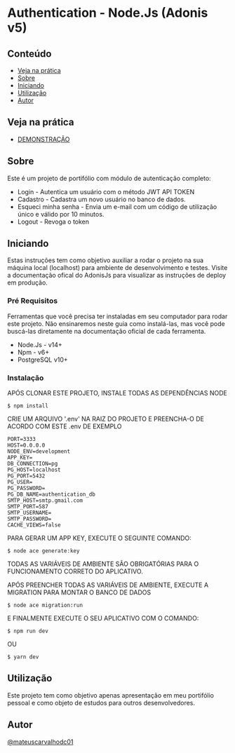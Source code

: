 # Authentication - Node.Js (Adonis v5)

## Conteúdo

- [Veja na prática](#demo)
- [Sobre](#about)
- [Iniciando](#getting_started)
- [Utilização](#usage)
- [Autor](../CONTRIBUTING.md)

## Veja na prática <a name = "demo"></a>

- [DEMONSTRAÇÃO](https://mateuscarvalho.codecompany.app/authentication)

## Sobre <a name = "about"></a>

Este é um projeto de portifólio com módulo de autenticação completo:

- Login - Autentica um usuário com o método JWT API TOKEN
- Cadastro - Cadastra um novo usuário no banco de dados.
- Esqueci minha senha - Envia um e-mail com um código de utilização único e válido por 10 minutos.
- Logout - Revoga o token

## Iniciando <a name = "getting_started"></a>

Estas instruções tem como objetivo auxiliar a rodar o projeto na sua máquina local (localhost) para ambiente de desenvolvimento e testes. Visite a documentação ofical do AdonisJs para visualizar as instruções de deploy em produção.

### Pré Requisitos

Ferramentas que você precisa ter instaladas em seu computador para rodar este projeto. Não ensinaremos neste guia como instalá-las, mas você pode buscá-las diretamente na documentação oficial de cada ferramenta.

- Node.Js - v14+
- Npm - v6+
- PostgreSQL v10+

### Instalação

APÓS CLONAR ESTE PROJETO, INSTALE TODAS AS DEPENDÊNCIAS NODE

```
$ npm install
```

CRIE UM ARQUIVO '.env' NA RAIZ DO PROJETO E PREENCHA-O DE ACORDO COM ESTE .env DE EXEMPLO

```
PORT=3333
HOST=0.0.0.0
NODE_ENV=development
APP_KEY=
DB_CONNECTION=pg
PG_HOST=localhost
PG_PORT=5432
PG_USER=
PG_PASSWORD=
PG_DB_NAME=authentication_db
SMTP_HOST=smtp.gmail.com
SMTP_PORT=587
SMTP_USERNAME=
SMTP_PASSWORD=
CACHE_VIEWS=false

```

PARA GERAR UM APP KEY, EXECUTE O SEGUINTE COMANDO:

```
$ node ace generate:key
```

TODAS AS VARIÁVEIS DE AMBIENTE SÃO OBRIGATÓRIAS PARA O FUNCIONAMENTO CORRETO DO APLICATIVO.

APÓS PREENCHER TODAS AS VARIÁVEIS DE AMBIENTE, EXECUTE A MIGRATION PARA MONTAR O BANCO DE DADOS

```
$ node ace migration:run
```

E FINALMENTE EXECUTE O SEU APLICATIVO COM O COMANDO:

```
$ npm run dev
```

OU

```
$ yarn dev
```

## Utilização <a name = "usage"></a>

Este projeto tem como objetivo apenas apresentação em meu portifólio pessoal e como objeto de estudos para outros desenvolvedores.

## Autor
[@mateuscarvalhodc01](https://github.com/mateuscarvalhodc01)
